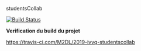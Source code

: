 studentsCollab

[![Build Status](https://travis-ci.com/M2DL/2019-ivvq-studentscollab.svg?branch=setup-ci)](https://travis-ci.com/M2DL/2019-ivvq-studentscollab)

**Verification du build du projet**

https://travis-ci.com/M2DL/2019-ivvq-studentscollab